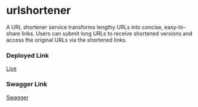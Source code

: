 # urlshortener

A URL shortener service transforms lengthy URLs into concise, easy-to-share links. Users can submit long URLs to receive shortened versions and access the original URLs via the shortened links.


### Deployed Link
[Live](https://urlshortener-qxju.onrender.com/)


### Swagger Link
[Swagger](https://urlshortener-qxju.onrender.com/api/api-docs)